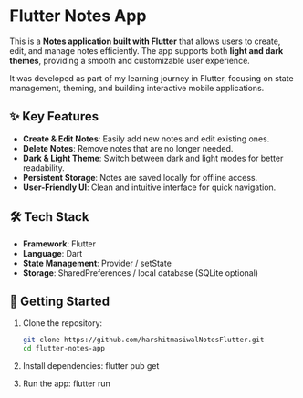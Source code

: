 # Flutter Notes App

This is a **Notes application built with Flutter** that allows users to create, edit, and manage notes efficiently. The app supports both **light and dark themes**, providing a smooth and customizable user experience.  

It was developed as part of my learning journey in Flutter, focusing on state management, theming, and building interactive mobile applications.

## ✨ Key Features

- **Create & Edit Notes**: Easily add new notes and edit existing ones.  
- **Delete Notes**: Remove notes that are no longer needed.  
- **Dark & Light Theme**: Switch between dark and light modes for better readability.  
- **Persistent Storage**: Notes are saved locally for offline access.  
- **User-Friendly UI**: Clean and intuitive interface for quick navigation.  

## 🛠️ Tech Stack

- **Framework**: Flutter  
- **Language**: Dart  
- **State Management**: Provider / setState  
- **Storage**: SharedPreferences / local database (SQLite optional)  

## 🚀 Getting Started

1. Clone the repository:  
   ```bash
   git clone https://github.com/harshitmasiwalNotesFlutter.git
   cd flutter-notes-app
2. Install dependencies:
   flutter pub get

3. Run the app:
   flutter run
